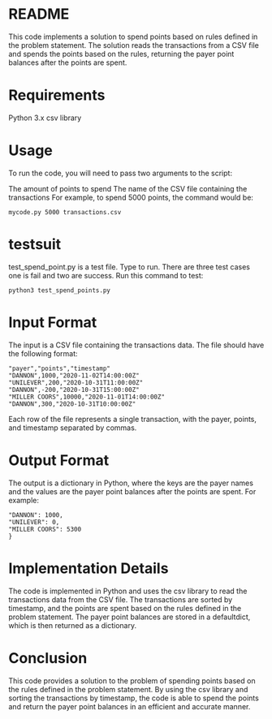 # README
This code implements a solution to spend points based on rules defined in the problem statement. The solution reads the transactions from a CSV file and spends the points based on the rules, returning the payer point balances after the points are spent.

# Requirements
Python 3.x
csv library

# Usage
To run the code, you will need to pass two arguments to the script:

The amount of points to spend
The name of the CSV file containing the transactions
For example, to spend 5000 points, the command would be:

```python3
mycode.py 5000 transactions.csv
```

# testsuit
test_spend_point.py is a test file. Type to run. There are three test cases one is fail and two are success. Run this command to test:
```
python3 test_spend_points.py
```

# Input Format
The input is a CSV file containing the transactions data. The file should have the following format:

```
"payer","points","timestamp"
"DANNON",1000,"2020-11-02T14:00:00Z"
"UNILEVER",200,"2020-10-31T11:00:00Z"
"DANNON",-200,"2020-10-31T15:00:00Z"
"MILLER COORS",10000,"2020-11-01T14:00:00Z"
"DANNON",300,"2020-10-31T10:00:00Z"
```
Each row of the file represents a single transaction, with the payer, points, and timestamp separated by commas.

# Output Format
The output is a dictionary in Python, where the keys are the payer names and the values are the payer point balances after the points are spent. For example:

```{
"DANNON": 1000,
"UNILEVER": 0,
"MILLER COORS": 5300
}
```

# Implementation Details
The code is implemented in Python and uses the csv library to read the transactions data from the CSV file. The transactions are sorted by timestamp, and the points are spent based on the rules defined in the problem statement. The payer point balances are stored in a defaultdict, which is then returned as a dictionary.

# Conclusion
This code provides a solution to the problem of spending points based on the rules defined in the problem statement. By using the csv library and sorting the transactions by timestamp, the code is able to spend the points and return the payer point balances in an efficient and accurate manner.
